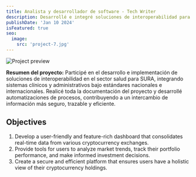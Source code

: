 ```yaml
---
title: Analista y desarrollador de software - Tech Writer
description: Desarrollé e integré soluciones de interoperabilidad para sistemas clínicos y administrativos, mejorando el intercambio seguro y eficiente de información en el entorno de salud.
publishDate: 'Jan 10 2024'
isFeatured: true
seo:
  image:
    src: 'project-7.jpg'
---
```


![Project preview](/project-7.jpeg)

**Resumen del proyecto:**
Participé en el desarrollo e implementación de soluciones de interoperabilidad en el sector salud para SURA, integrando sistemas clínicos y administrativos bajo estándares nacionales e internacionales. Realicé toda la documentación del proyecto y desarrollé automatizaciones de procesos, contribuyendo a un intercambio de información más seguro, trazable y eficiente.

## Objectives

1. Develop a user-friendly and feature-rich dashboard that consolidates real-time data from various cryptocurrency exchanges.
2. Provide tools for users to analyze market trends, track their portfolio performance, and make informed investment decisions.
3. Create a secure and efficient platform that ensures users have a holistic view of their cryptocurrency holdings.


